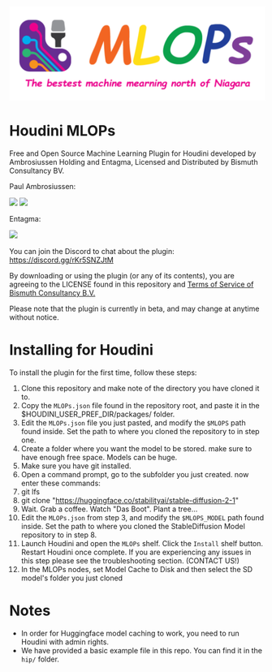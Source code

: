 ![SideFXLabs logo](https://github.com/Bismuth-Consultancy-BV/MLOPs/blob/main/help/images/mlops_banner.png)

# Houdini MLOPs
Free and Open Source Machine Learning Plugin for Houdini developed by Ambrosiussen Holding and Entagma, Licensed and Distributed by Bismuth Consultancy BV.

Paul Ambrosiussen:

[![](https://img.shields.io/badge/twitter-%230077B5.svg?style=for-the-badge&logo=twitter)](https://twitter.com/ambrosiussen_p)
[![](https://img.shields.io/badge/linkedin-%230077B5.svg?style=for-the-badge&logo=linkedin)](https://www.linkedin.com/in/paulambrosiussen/)

Entagma:

[![](https://img.shields.io/badge/twitter-%230077B5.svg?style=for-the-badge&logo=twitter)](https://twitter.com/entagma)

You can join the Discord to chat about the plugin: https://discord.gg/rKr5SNZJtM

By downloading or using the plugin (or any of its contents), you are agreeing to the LICENSE found in this repository and [Terms of Service of Bismuth Consultancy B.V.](https://www.bismuthconsultancy.com/s/EN_Terms_And_Conditions-f5sk.pdf)

Please note that the plugin is currently in beta, and may change at anytime without notice.

# Installing for Houdini
To install the plugin for the first time, follow these steps:
1. Clone this repository and make note of the directory you have cloned it to.
2. Copy the `MLOPs.json` file found in the repository root, and paste it in the $HOUDINI_USER_PREF_DIR/packages/ folder.
3. Edit the `MLOPs.json` file you just pasted, and modify the `$MLOPS` path found inside. Set the path to where you cloned the repository to in step one.
4. Create a folder where you want the model to be stored. make sure to have enough free space. Models can be huge.
5. Make sure you have git installed.
6. Open a command prompt, go to the subfolder you just created.
now enter these commands:
7. git lfs
8. git clone "https://huggingface.co/stabilityai/stable-diffusion-2-1"
9. Wait. Grab a coffee. Watch "Das Boot". Plant a tree...
10. Edit the `MLOPs.json` from step 3, and modify the `$MLOPS_MODEL` path found inside. Set the path to where you cloned the StableDiffusion Model repository to in step 8.
11. Launch Houdini and open the `MLOPs` shelf. Click the `Install` shelf button. Restart Houdini once complete. If you are experiencing any issues in this step please see the troubleshooting section. (CONTACT US!)
12. In the MLOPs nodes, set Model Cache to Disk and then select the SD model's folder you just cloned

# Notes
- In order for Huggingface model caching to work, you need to run Houdini with admin rights.
- We have provided a basic example file in this repo. You can find it in the `hip/` folder.


